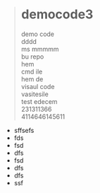 > # democode3 <br/>
> 
> demo code <br/>
> dddd <br/>
> ms mmmmm <br/>
> bu repo  <br/>
> hem <br/>
> cmd ile <br/>
> hem de <br/>
> visaul code  <br/>
> vasitesile  <br/>
> test edecem <br/>
> 231311366 <br/>
> 4114646145611 <br/>


- sffsefs <br/>
- fds <br/>
- fsd <br/>
- dfs <br/>
- fsd <br/>
- dfs <br/>
- dfs <br/>
- ssf <br/>

